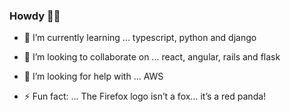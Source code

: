 ### Howdy 👋🤠

<!--
**Clinton-dev/clinton-dev** is a ✨ _special_ ✨ repository because its `README.md` (this file) appears on your GitHub profile.

Here are some ideas to get you started:
- 🔭 I’m currently working on ...
- 💬 Ask me about ... ruby
- 📫 How to reach me: ...
-->

- 🌱 I’m currently learning ... typescript, python and django
- 👯 I’m looking to collaborate on ... react, angular, rails and flask
- 🤔 I’m looking for help with ... AWS
 
- ⚡ Fun fact: ...  The Firefox logo isn’t a fox… it’s a red panda!


